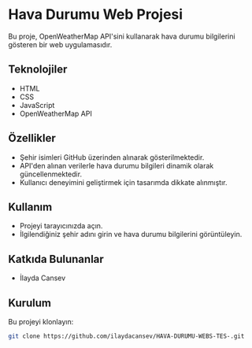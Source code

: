 # Hava Durumu Web Projesi

Bu proje, OpenWeatherMap API'sini kullanarak hava durumu bilgilerini gösteren bir web uygulamasıdır.

## Teknolojiler

- HTML
- CSS
- JavaScript
- OpenWeatherMap API

## Özellikler

- Şehir isimleri GitHub üzerinden alınarak gösterilmektedir.
- API'den alınan verilerle hava durumu bilgileri dinamik olarak güncellenmektedir.
- Kullanıcı deneyimini geliştirmek için tasarımda dikkate alınmıştır.

## Kullanım

- Projeyi tarayıcınızda açın.
- İlgilendiğiniz şehir adını girin ve hava durumu bilgilerini görüntüleyin.

## Katkıda Bulunanlar

- İlayda Cansev

## Kurulum

Bu projeyi klonlayın:

```bash
git clone https://github.com/ilaydacansev/HAVA-DURUMU-WEBS-TES-.git


